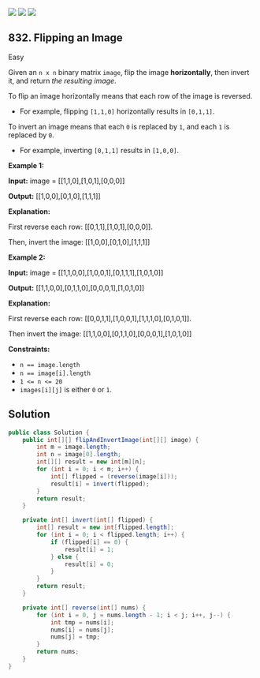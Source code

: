 [![](https://img.shields.io/github/stars/javadev/LeetCode-in-Java?label=Stars&style=flat-square)](https://github.com/javadev/LeetCode-in-Java)
[![](https://img.shields.io/github/forks/javadev/LeetCode-in-Java?label=Fork%20me%20on%20GitHub%20&style=flat-square)](https://github.com/javadev/LeetCode-in-Java/fork)
[![](https://img.shields.io/badge/-LeetCode%20in%20Kotlin-blue?style=flat-square)](https://github.com/javadev/LeetCode-in-Kotlin)

## 832\. Flipping an Image

Easy

Given an `n x n` binary matrix `image`, flip the image **horizontally**, then invert it, and return _the resulting image_.

To flip an image horizontally means that each row of the image is reversed.

*   For example, flipping `[1,1,0]` horizontally results in `[0,1,1]`.

To invert an image means that each `0` is replaced by `1`, and each `1` is replaced by `0`.

*   For example, inverting `[0,1,1]` results in `[1,0,0]`.

**Example 1:**

**Input:** image = \[\[1,1,0],[1,0,1],[0,0,0]]

**Output:** [[1,0,0],[0,1,0],[1,1,1]]

**Explanation:**

First reverse each row: [[0,1,1],[1,0,1],[0,0,0]].

Then, invert the image: [[1,0,0],[0,1,0],[1,1,1]] 

**Example 2:**

**Input:** image = \[\[1,1,0,0],[1,0,0,1],[0,1,1,1],[1,0,1,0]]

**Output:** [[1,1,0,0],[0,1,1,0],[0,0,0,1],[1,0,1,0]]

**Explanation:**

First reverse each row: [[0,0,1,1],[1,0,0,1],[1,1,1,0],[0,1,0,1]].

Then invert the image: [[1,1,0,0],[0,1,1,0],[0,0,0,1],[1,0,1,0]] 

**Constraints:**

*   `n == image.length`
*   `n == image[i].length`
*   `1 <= n <= 20`
*   `images[i][j]` is either `0` or `1`.

## Solution

```java
public class Solution {
    public int[][] flipAndInvertImage(int[][] image) {
        int m = image.length;
        int n = image[0].length;
        int[][] result = new int[m][n];
        for (int i = 0; i < m; i++) {
            int[] flipped = (reverse(image[i]));
            result[i] = invert(flipped);
        }
        return result;
    }

    private int[] invert(int[] flipped) {
        int[] result = new int[flipped.length];
        for (int i = 0; i < flipped.length; i++) {
            if (flipped[i] == 0) {
                result[i] = 1;
            } else {
                result[i] = 0;
            }
        }
        return result;
    }

    private int[] reverse(int[] nums) {
        for (int i = 0, j = nums.length - 1; i < j; i++, j--) {
            int tmp = nums[i];
            nums[i] = nums[j];
            nums[j] = tmp;
        }
        return nums;
    }
}
```